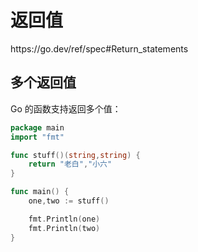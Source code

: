 # 返回值

<div class="o">https://go.dev/ref/spec#Return_statements</div>

## 多个返回值

Go 的函数支持返回多个值：

<div class="run"></div>

```go
package main
import "fmt"

func stuff()(string,string) {
    return "老白","小六"
}

func main() {
    one,two := stuff()

    fmt.Println(one)
    fmt.Println(two)
}
```
